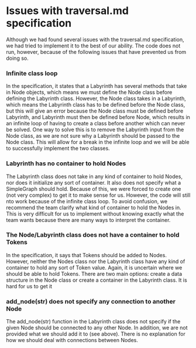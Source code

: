 # Issues with traversal.md specification

Although we had found several issues with the traversal.md specification, we had tried to implement it to the best of our ability. The code does not run, however, because of the following issues that have prevented us from doing so.

### Infinite class loop
In the specification, it states that a Labyrinth has several methods that take in Node objects, which means we must define the Node class before defining the Labyrinth class. However, the Node class takes in a Labyrinth, which means the Labyrinth class has to be defined before the Node class, but this will give an error because the Node class must be defined before Labyrinth, and Labyrinth must then be defined before Node, which results in an infinite loop of having to create a class before another which can never be solved.
One way to solve this is to remove the Labyrinth input from the Node class, as we are not sure why a Labyrinth should be passed to the Node class. This will allow for a break in the infinite loop and we will be able to successfully implement the two classes.

### Labyrinth has no container to hold Nodes
The Labyrinth class does not take in any kind of container to hold Nodes, nor does it initialize any sort of container. It also does not specify what a SimpleGraph should hold. Because of this, we were forced to create one (not very complex) to get it to make sense for us. However, the code will still nto work because of the infinite class loop.
To avoid confusion, we recommend the team clarify what kind of container to hold the Nodes in. This is very difficult for us to implement without knowing exactly what the team wants because there are many ways to interpret the container.

### The Node/Labyrinth class does not have a container to hold Tokens
In the specification, it says that Tokens should be added to Nodes. However, neither the Nodes class nor the Labyrinth class have any kind of container to hold any sort of Token value.
Again, it is uncertain where we should be able to hold Tokens. There are two main options: create a data structure in the Node class or create a container in the Labyrinth class. It is hard for us to get it 

### add_node(str) does not specify any connection to another Node
The add_node(str) function in the Labyrinth class does not specify if the given Node should be connected to any other Node. In addition, we are not provided what we should add it to (see above). There is no explanation for how we should deal with connections between Nodes.